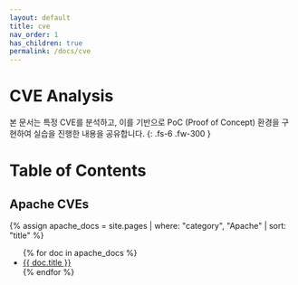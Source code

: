 ```yaml
---
layout: default
title: cve
nav_order: 1
has_children: true
permalink: /docs/cve
---
```


# CVE Analysis
본 문서는 특정 CVE를 분석하고, 이를 기반으로 PoC (Proof of Concept) 환경을 구현하여 실습을 진행한 내용을 공유합니다.
{: .fs-6 .fw-300 }


# Table of Contents

## Apache CVEs
{% assign apache_docs = site.pages | where: "category", "Apache" | sort: "title" %}
<ul>
  {% for doc in apache_docs %}
    <li><a href="{{ doc.url }}">{{ doc.title }}</a></li>
  {% endfor %}
</ul>